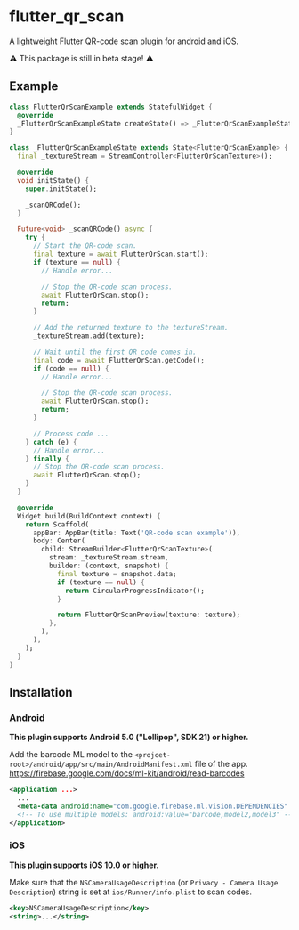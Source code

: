 # flutter_qr_scan

A lightweight Flutter QR-code scan plugin for android and iOS.

⚠️ This package is still in beta stage! ⚠️

## Example

```dart
class FlutterQrScanExample extends StatefulWidget {
  @override
  _FlutterQrScanExampleState createState() => _FlutterQrScanExampleState();
}

class _FlutterQrScanExampleState extends State<FlutterQrScanExample> {
  final _textureStream = StreamController<FlutterQrScanTexture>();

  @override
  void initState() {
    super.initState();

    _scanQRCode();
  }

  Future<void> _scanQRCode() async {
    try {
      // Start the QR-code scan.
      final texture = await FlutterQrScan.start();
      if (texture == null) {
        // Handle error...

        // Stop the QR-code scan process.
        await FlutterQrScan.stop();
        return;
      }

      // Add the returned texture to the textureStream.
      _textureStream.add(texture);

      // Wait until the first QR code comes in.
      final code = await FlutterQrScan.getCode();
      if (code == null) {
        // Handle error...

        // Stop the QR-code scan process.
        await FlutterQrScan.stop();
        return;
      }

      // Process code ...
    } catch (e) {
      // Handle error...
    } finally {
      // Stop the QR-code scan process.
      await FlutterQrScan.stop();
    }
  }

  @override
  Widget build(BuildContext context) {
    return Scaffold(
      appBar: AppBar(title: Text('QR-code scan example')),
      body: Center(
        child: StreamBuilder<FlutterQrScanTexture>(
          stream: _textureStream.stream,
          builder: (context, snapshot) {
            final texture = snapshot.data;
            if (texture == null) {
              return CircularProgressIndicator();
            }

            return FlutterQrScanPreview(texture: texture);
          },
        ),
      ),
    );
  }
}
```

## Installation

### Android

**This plugin supports Android 5.0 ("Lollipop", SDK 21) or higher.**

Add the barcode ML model to the `<projcet-root>/android/app/src/main/AndroidManifest.xml` file of the app.
https://firebase.google.com/docs/ml-kit/android/read-barcodes

```xml
<application ...>
  ...
  <meta-data android:name="com.google.firebase.ml.vision.DEPENDENCIES" android:value="barcode" />
  <!-- To use multiple models: android:value="barcode,model2,model3" -->
</application>
```

### iOS

**This plugin supports iOS 10.0 or higher.**

Make sure that the `NSCameraUsageDescription` (or `Privacy - Camera Usage Description`) string is set at `ios/Runner/info.plist` to scan codes.

```xml
<key>NSCameraUsageDescription</key>
<string>...</string>
```
